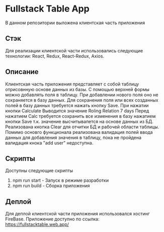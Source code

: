 # Fullstack Table App

В данном репозитории выложена клиентская часть приложения

## Cтэк

Для реализации клиентской части использовались следующие технологии: React, Redux, React-Redux, Axios.

## Описание 
Клиентская часть приложения представляет с собой таблицу отрисовнную основе данных из базы. С помощью верхней формы можно добавлять поля в таблицу. При добавлении нового поля
оно не сохраняется в базу данных. Для сохранения поля или всех созданных полей в базу данных требуется нажать кнопку Save. При нажатии кнопки Calculate Выводится значение Roling Relation 7 days Перед нажатием Calc требуется сохранить все изменения в базу нажатием кнопки Save т.к. значение высчитывапется на основе данных из БД. Реализована кнопка Clear для отчитки БД и рабочей области таблицы. Помимо основго функционала реализована валидация полей ввода данных для добавления значения в таблицу, пока не пройдена валидация  кнока "add user" недоступна. 

## Скрипты
Доступны следующие скрипты

1) npm run start - Запуск в режиме разработки
2) npm run build - Сборка приложения

## Деплой
Для деплой клиентской части приложения использовался хостинг FireBase. Приложение доступно по ссылка:  
https://fullstacktable.web.app/
